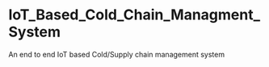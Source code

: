 # IoT_Based_Cold_Chain_Managment_System
An end to end IoT based Cold/Supply chain management system

